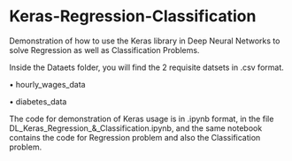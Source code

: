 # Keras-Regression-Classification
Demonstration of how to use the Keras library in Deep Neural Networks to solve Regression as well as Classification Problems.

Inside the Dataets folder, you will find the 2 requisite datsets in .csv format.

• hourly_wages_data

• diabetes_data

The code for demonstration of Keras usage is in .ipynb format, in the file DL_Keras_Regression_&_Classification.ipynb, and the same notebook contains the code for Regression problem and also the Classification problem.

